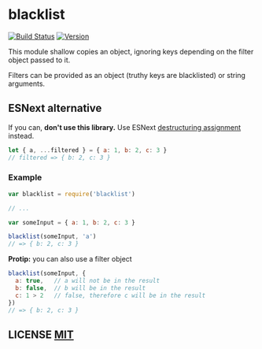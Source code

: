 # blacklist

[![Build Status](https://travis-ci.org/dcousens/blacklist.svg)](https://travis-ci.org/dcousens/blacklist)
[![Version](http://img.shields.io/npm/v/blacklist.svg)](https://www.npmjs.org/package/blacklist)

This module shallow copies an object, ignoring keys depending on the filter object passed to it.

Filters can be provided as an object (truthy keys are blacklisted) or string arguments.

## ESNext alternative

If you can, **don't use this library.**
Use ESNext [destructuring assignment](https://developer.mozilla.org/en-US/docs/Web/JavaScript/Reference/Operators/Destructuring_assignment) instead.

``` javascript
let { a, ...filtered } = { a: 1, b: 2, c: 3 }
// filtered => { b: 2, c: 3 }
```


### Example
``` js
var blacklist = require('blacklist')

// ...

var someInput = { a: 1, b: 2, c: 3 }

blacklist(someInput, 'a')
// => { b: 2, c: 3 }
```

**Protip:** you can also use a filter object
``` js
blacklist(someInput, {
  a: true,   // a will not be in the result
  b: false,  // b will be in the result
  c: 1 > 2   // false, therefore c will be in the result
})
// => { b: 2, c: 3 }
```


## LICENSE [MIT](LICENSE)
